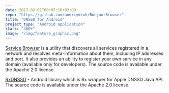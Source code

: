 ```yaml
---
date: 2017-02-01T00:07:18+02:00
repo: "https://github.com/andriydruk/BonjourBrowser"
title: "DNSSD for Android"
project_type: "Android application"
stars: "300+"
image: "/img/feature_graphic.png"
---
```

[Service Browser](https://play.google.com/store/apps/details?id=com.druk.servicebrowser) is a utility that discovers all services registered in a network and resolves meta-information about them, including IP addresses and port. It also provides an ability to register your own service in any domain (available only for developers). The source code is available under the Apache 2.0 license.

[RxDNSSD](https://github.com/andriydruk/RxDNSSD) - Android library which is Rx wrapper for Apple DNSSD Java API. The source code is available under the Apache 2.0 license.
